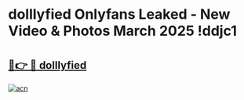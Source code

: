 # dolllyfied Onlyfans Leaked - New Video & Photos March 2025 !ddjc1

# <h2><a href="https://wcel1w.iuczelnia.edu.pl?title=dolllyfied&ref=ddjc1">🔗👉 🔴 dolllyfied</a></h2>

[![acn](https://github.com/user-attachments/assets/0f9c940e-d8b0-45ae-aac7-cd30a18b3e1c)](https://wcel1w.iuczelnia.edu.pl?title=dolllyfied&ref=ddjc1)

